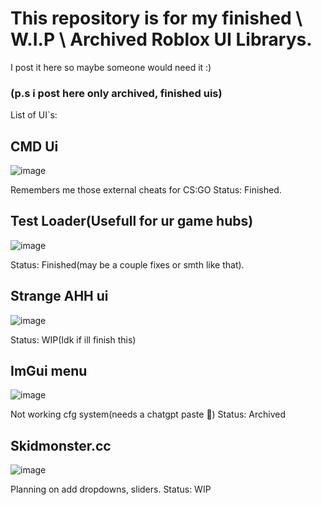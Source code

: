 # This repository is for my finished \ W.I.P \ Archived Roblox UI Librarys.

I post it here so maybe someone would need it :)
### (p.s i post here only archived, finished uis)
List of UI`s:

## CMD Ui
![image](https://github.com/user-attachments/assets/f5aaa37f-3209-4e71-b405-642766ac13fd)

Remembers me those external cheats for CS:GO
Status: Finished.

## Test Loader(Usefull for ur game hubs)
![image](https://github.com/user-attachments/assets/a6ac8d59-9713-4b4e-8566-0fb3c3f9c161)

Status: Finished(may be a couple fixes or smth like that).

## Strange AHH ui
![image](https://github.com/user-attachments/assets/d29c1c6a-4c4c-490d-ae80-51dcbd28291c)

Status: WIP(Idk if ill finish this)

## ImGui menu
![image](https://github.com/user-attachments/assets/ab4d3c27-1c46-4c60-a0b3-72af5c561fc1)

Not working cfg system(needs a chatgpt paste 🤑)
Status: Archived

## Skidmonster.cc
![image](https://github.com/user-attachments/assets/e084a827-9083-4f9d-ab9a-482915e8dc97)

Planning on add dropdowns, sliders.
Status: WIP

